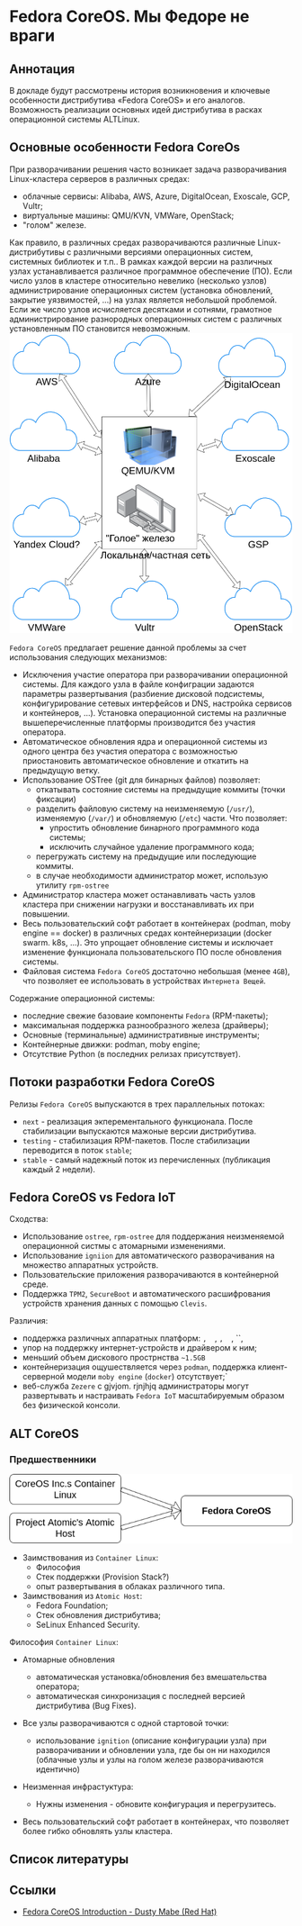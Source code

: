 # Fedora CoreOS. Мы Федоре не враги

## Аннотация
В докладе будут рассмотрены история возникновения и ключевые особенности дистрибутива «Fedora CoreOS» и его аналогов.
Возможность реализации основных идей дистрибутива в расках операционной системы ALTLinux.



## Основные особенности Fedora CoreOs 

При разворачивании решения часто возникает задача разворачивания Linux-кластера серверов в различных средах:
- облачные сервисы: Alibaba, AWS, Azure, DigitalOcean, Exoscale, GCP, Vultr;
- виртуальные машины: QMU/KVN, VMWare, OpenStack;
- "голом" железе.

Как правило, в различных средах разворачиваются различные Linux-дистрибутивы с различными версиями операционных систем, системных библиотек и т.п..
В рамках каждой версии на различных узлах устанавливается различное программное обеспечение (ПО).
Если число узлов в кластере относительно невелико (несколько узлов) администрирование операционных систем (установка обновлений, закрытие уязвимостей, ...) на узлах является небольшой проблемой.
Если же число узлов исчисляется десятками и сотнями, грамотное администрирование разнородных операционных систем с различных установленным ПО становится невозможным.
![Облака](./Images/clouds.png)

`Fedora CoreOS` предлагает решение данной проблемы за счет использования следующих механизмов:
- Исключения участие оператора при разворачивании операционной системы. Для каждого узла в файле конфиграции задаются параметры развертывания (разбиение дисковой подсистемы, конфигурирование сетевых интерфейсов и DNS, настройка сервисов и контейнеров, ...). Установка операционной системы на различные вышеперечисленные платформы производится без участия оператора.
- Автоматическое обновления ядра и операционной системы из одного центра без участия оператора с возможностью приостановить автоматическое обновление и откатить на предыдущую ветку.
- Использование OSTree (git для бинарных файлов) позволяет:
  * откатывать состояние системы на предыдущие коммиты (точки фиксации)
  * разделить файловую систему на неизменяемую (`/usr/`), изменяемую (`/var/`) и обновляемую (`/etc`) части. Что позволяет:
    - упростить обновление бинарного программного кода системы;
    - исключить случайное удаление программного кода;
  * перегружать систему на предыдущие или последующие коммиты.
  * в случае необходимости администратор может, использую утилиту `rpm-ostree`
- Администратор кластера может останавливать часть узлов кластера при снижении нагрузки и восстанавливать их при повышении.
- Весь пользовательский софт работает в контейнерах (podman, moby engine == docker) в различных средах контейнеризации (docker swarm. k8s, ...). Это упрощает обновление системы и исключает изменение функционала пользовательского ПО после обновления системы. 
- Файловая система `Fedora CoreOS` достаточно небольшая (менее `4GB`), что позволяет ее использовать в устройствах `Интернета Вещей`.

Содержание операционной системы:
- последние свежие базоваие компоненты `Fedora` (RPM-пакеты);
- максимальная поддержка разнообразного железа (драйверы);
- Основные (терминальные) административные инструменты;
- Контейнерные движки: podman, moby engine;
- Отсутствие Python (в последних релизах присутствует).



## Потоки разработки Fedora CoreOS

Релизы `Fedora CoreOS` выпускаются в трех параллельных потоках:
- `next` - реализация экперементального функционала. После стабилизации выпускаются мажоные версии дистрибутива.
- `testing` - стабилизация RPM-пакетов. После стабилизации переводится в поток `stable`; 
- `stable` - самый надежный поток из перечисленных (публикация каждый 2 недели). 

## Fedora CoreOS vs Fedora IoT

Сходства:
- Использование `ostree`, `rpm-ostree` для поддержания неизменяемой операционной систмы с атомарными изменениями.
- Использование `igniion` для автоматического разворачивания на множество аппаратных устройств.
- Пользовательские приложения разворачиваются в контейнерной среде.
- Поддержка `TPM2`, `SecureBoot` и автоматического расшифрования устройств хранения данных с помощью `Clevis`. 

Различия:
- поддержка различных аппаратных платформ: ``,  ``,  ``,  ``,  ``,  
- упор на поддержку интернет-устройств и драйвером к ним;
- меньший объем дискового прострнства `~1.5GB`
- контейнеризация ощушествляется через `podman`, поддержка клиент-серверной модели `moby engine` (`docker`) отсутствует;`
- веб-служба `Zezere` c gjvjom. rjnjhjq  администраторы могут развертывать и настраивать `Fedora IoT` масштабируемым образом без физической консоли.

## ALT CoreOS



### Предшественники

![Предшественники](./Images/parents.png)

- Заимствования из `Container Linux`:
  * Философия
  * Стек поддержки (Provision Stack?)
  * опыт развертывания в облаках различного типа.
- Заимствования из `Atomic Host`:
  * Fedora Foundation;
  * Стек обновления дистрибутива;
  * SeLinux Enhanced Security.

Философия `Container Linux`:

- Атомарные обновления
  * автоматическая установка/обновления без вмешательства оператора;
  * автоматическая синхронизация с последней версией дистрибутива (Bug Fixes).

- Все узлы разворачиваются с одной стартовой точки:

  * использование `ignition` (описание конфигурации узла) при разворачивании и обновлении узла,
    где бы он ни находился  (облачные узлы и узлы на голом железе разворачиваются идентично)

- Неизменная инфрастуктура:
  * Нужны изменения - обновите конфигурация и перегрузитесь.

- Весь пользовательский софт работает в контейнерах, что позволяет более гибко обновлять узлы кластера.

## Список литературы

## Ссылки

- [Fedora CoreOS Introduction - Dusty Mabe (Red Hat)](https://www.youtube.com/watch?v=JepNm7R0LSo)




